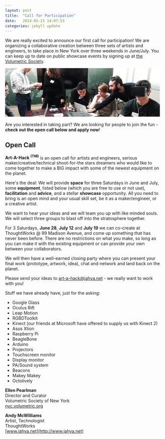 ```yaml
---
layout: post
title:  "Call for Participation"
date:   2014-05-21 14:07:53
categories: jekyll update
---
```

We are really excited to announce our first call for participation! We are organizing a collaborative creation between three sets of artists and engineers, to take place in New York over three weekends in June/July. You can keep up to date on public showcase events by signing up at [the Volumetric Society](http://www.meetup.com/volumetric/).

![Artists and engineers hacking in the lab](/assets/hacklab.jpg "Artists and engineers hacking in the lab")

Are you interested in taking part? We are looking for people to join the fun - **check out the open call below and apply now**!

Open Call
--

**Art-A-Hack <sup>(TM)</sup>** is an open call for artists and engineers, serious maker/creative/technical shoot-for-the stars dreamers who would like to come together to make a BIG impact with some of the newest equipment on the planet.

Here's the deal: We will provide **space** for three Saturdays in June and July, some **equipment**, listed below (which you are free to use or not use), **facilitation** and **advice**, and a stellar **showcase** opportunity. All you need to bring is an open mind and your usual skill set, be it as a maker/engineer, or a creative artist. 

We want to hear your ideas and we will team you up with like minded souls. We will select three groups to blast off into the stratosphere together.

For 3 Saturdays, **June 28**, **July 12** and **July 19** we can co-create at ThoughtWorks @ 99 Madison Avenue, and come up something that has never been before. There are no restrictions on what you make, so long as you can make it with the existing equipment or can provide your own between your collaborators.

We will then have a well-earned closing party where you can present your final work (prototype, artwork, idea), chat and network and land back on the planet.

Please send your ideas to 
[art-a-hack@jahya.net](mailto:art-a-hack@jahya.net) - we really want to work with you!

Stuff we have already have, just for the asking:

 - Google Glass
 - Oculus Rift
 - Leap Motion
 - RGBDToolkit
 - Kinect (our friends at Microsoft have offered to supply us with Kinect 2)
 - Asus Xtion
 - Raspberry Pi
 - BeagleBone
 - Arduino
 - Projectors
 - Touchscreen monitor
 - Display monitor
 - PA/Sound system
 - Beacons
 - Makey Makey
 - Octolively



**Ellen Pearlman**  
Director and Curator  
Volumetric Society of New York  
[nyc.volumetric.org](http://nyc.volumetric.org)  

**Andy McWilliams**  
Artist, Technologist  
ThoughtWorks  
[www.jahya.net](http://www.jahya.net)  



